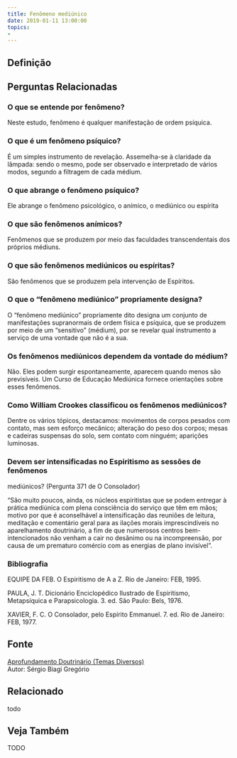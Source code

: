 ```yaml
---
title: Fenômeno mediúnico
date: 2019-01-11 13:00:00
topics: 
- 
---
```


## Definição


## Perguntas Relacionadas

### O que se entende por fenômeno?
Neste estudo, fenômeno é qualquer manifestação de ordem psíquica.

### O que é um fenômeno psíquico?
É um simples instrumento de revelação. Assemelha-se à claridade da
lâmpada: sendo o mesmo, pode ser observado e interpretado de vários
modos, segundo a filtragem de cada médium.

### O que abrange o fenômeno psíquico?
Ele abrange o fenômeno psicológico, o anímico, o mediúnico ou espírita

### O que são fenômenos anímicos?
Fenômenos que se produzem por meio das faculdades transcendentais dos
próprios médiuns.

### O que são fenômenos mediúnicos ou espíritas?
São fenômenos que se produzem pela intervenção de Espíritos.

### O que o “fenômeno mediúnico” propriamente designa?
O “fenômeno mediúnico” propriamente dito designa um conjunto de
manifestações supranormais de ordem física e psíquica, que se produzem
por meio de um “sensitivo” (médium), por se revelar qual instrumento a
serviço de uma vontade que não é a sua.

### Os fenômenos mediúnicos dependem da vontade do médium?
Não. Eles podem surgir espontaneamente, aparecem quando menos são
previsíveis. Um Curso de Educação Mediúnica fornece orientações sobre
esses fenômenos.

### Como William Crookes classificou os fenômenos mediúnicos?
Dentre os vários tópicos, destacamos: movimentos de corpos pesados com
contato, mas sem esforço mecânico; alteração do peso dos corpos; mesas e
cadeiras suspensas do solo, sem contato com ninguém; aparições
luminosas.

### Devem ser intensificadas no Espiritismo as sessões de fenômenos
mediúnicos? (Pergunta 371 de O Consolador)

“São muito poucos, ainda, os núcleos espiritistas que se podem entregar
à prática mediúnica com plena consciência do serviço que têm em mãos;
motivo por que é aconselhável a intensificação das reuniões de leitura,
meditação e comentário geral para as ilações morais imprescindíveis no
aparelhamento doutrinário, a fim de que numerosos centros
bem-intencionados não venham a cair no desânimo ou na incompreensão, por
causa de um prematuro comércio com as energias de plano invisível”.


### Bibliografia
EQUIPE DA FEB. O Espiritismo de A a Z. Rio de Janeiro: FEB, 1995.

PAULA, J. T. Dicionário Enciclopédico Ilustrado de Espiritismo,
Metapsíquica e Parapsicologia. 3. ed. São Paulo: Bels, 1976.

XAVIER, F. C. O Consolador, pelo Espírito Emmanuel. 7. ed. Rio de
Janeiro: FEB, 1977.

## Fonte
[Aprofundamento Doutrinário (Temas Diversos)](https://sites.google.com/view/aprofundamentodoutrinario/fenômeno-mediúnico)  
Autor: Sérgio Biagi Gregório



## Relacionado
todo

## Veja Também
TODO


